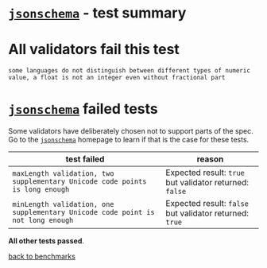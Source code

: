 # [`jsonschema`](https://github.com/tdegrunt/jsonschema) - test summary

# All validators fail this test

`some languages do not distinguish between different types of numeric value, a float is not an integer even without fractional part`

# [`jsonschema`](https://github.com/tdegrunt/jsonschema) failed tests

Some validators have deliberately chosen not to support parts of the spec. Go to the [`jsonschema`](https://github.com/tdegrunt/jsonschema) homepage to learn if
that is the case for these tests.

|test failed|reason
|-----------|------
|`maxLength validation, two supplementary Unicode code points is long enough`|Expected result: `true` but validator returned: `false`
|`minLength validation, one supplementary Unicode code point is not long enough`|Expected result: `false` but validator returned: `true`

**All other tests passed**.

[back to benchmarks](https://github.com/Muscula/json-schema-benchmark)